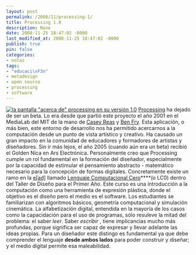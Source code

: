 ```yaml
---
layout: post
permalink: /2008/11/processing-1/
title: Processing 1.0
description: None
date: 2008-11-25 18:47:02 -0000
last_modified_at: 2008-11-25 18:47:02 -0000
publish: true
pin: false
categories:
- notas
tags:
- "educaci\xF3n"
- metadesign
- open source
- processing
- software
---
```

[![la pantalla "acerca de" processing en su versión 1.0](http://herbertspencer.net/wp-content/uploads/2008/11/about1.jpg)](http://www.processing.org/ "Sitio web del proyecto") [Processing](http://www.processing.org/ "Sitio web del proyecto") ha dejado de ser un beta. Lo era desde que partió este proyecto el año 2001 en el MediaLab del MIT de la mano de [Casey Reas](http://reas.com/) y [Ben Fry](http://benfry.com/). Esta aplicación, o más bien, este entorno de desarrollo nos ha permitido acercarnos a la computación desde un punto de vista artístico y creativo. Ha causado un gran impacto en la comunidad de educadores y formadores de artistas y diseñadores. Sin ir más lejos, el año 2005 (cuando aún era un beta) recibió el Golden Nica en Ars Electrónica. Personalmente creo que Processing cumple un rol fundamental en la formación del diseñador, especialmente por la capacidad de estimular el pensamiento abstracto - matemático necesario para la concepción de formas digitales. Concretamente existe un ramo en la [e[ad]](http://www.ead.pucv.cl) llamado [Lenguaje Computacional Cero](http://www.ead.pucv.cl/2008/dibujos-generativos/ "artículo de los trabajos realizados en este ramo")****(o LC0) dentro del Taller de Diseño para el Primer Año. Este curso es una introducción a la computación como una herramienta de expresión plástica, donde el objetivo es el diseño pero el medio es el software. Los estudiantes se familiarizan con algoritmos básicos, geometría computacional y simulación cinemática. La alfabetización digital, entendida en la mayoría de los casos como la capacidación para el uso de programas, sólo resuleve la mitad del problema: el saber _leer_. Saber _escribir_ , tiene implicancias mucho más profundas, porque significa ser capaz de expresar y llevar adelante las ideas propias. Para un diseñador este distingo es fundamental ya que debe comprender el lenguaje **desde ambos lados** para poder construir y diseñar; y el medio digital permite esa maleabilidad.
